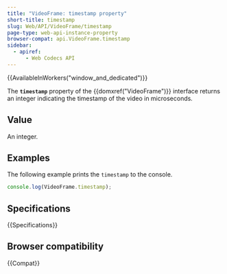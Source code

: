 ```yaml
---
title: "VideoFrame: timestamp property"
short-title: timestamp
slug: Web/API/VideoFrame/timestamp
page-type: web-api-instance-property
browser-compat: api.VideoFrame.timestamp
sidebar:
  - apiref:
      - Web Codecs API
---
```


{{AvailableInWorkers("window_and_dedicated")}}

The **`timestamp`** property of the {{domxref("VideoFrame")}} interface returns an integer indicating the timestamp of the video in microseconds.

## Value

An integer.

## Examples

The following example prints the `timestamp` to the console.

```js
console.log(VideoFrame.timestamp);
```

## Specifications

{{Specifications}}

## Browser compatibility

{{Compat}}
